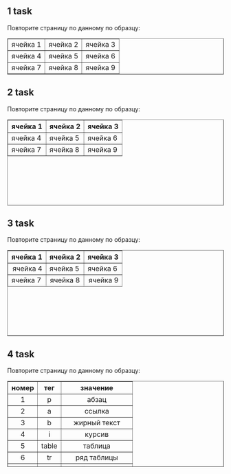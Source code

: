 ## 1 task

Повторите страницу по данному по образцу:

<table border="1">
		<tbody>
    <tr>
			<td> ячейка 1 </td>
			<td> ячейка 2 </td>
			<td> ячейка 3 </td>
		</tr>
		<tr>
			<td> ячейка 4 </td>
			<td> ячейка 5 </td>
			<td> ячейка 6 </td>
		</tr>
		<tr>
			<td> ячейка 7 </td>
			<td> ячейка 8 </td>
			<td> ячейка 9 </td>
		</tr>
	</tbody>
  </table>
  
## 2 task
  
Повторите страницу по данному по образцу:
  
  <table border="1" cellspacing="0" cellpadding="0" width="400" height="200">
		<tbody>
    <tr>
			<th> ячейка 1 </th>
			<th> ячейка 2 </th>
			<th> ячейка 3 </th>
		</tr>
		<tr>
			<td> ячейка 4 </td>
			<td> ячейка 5 </td>
			<td> ячейка 6 </td>
		</tr>
		<tr>
			<td> ячейка 7 </td>
			<td> ячейка 8 </td>
			<td> ячейка 9 </td>
		</tr>
	</tbody>
  </table>
  
## 3 task
  
Повторите страницу по данному по образцу:
  
  <table border="1" cellspacing="0" cellpadding="0" width="400" height="200">
		<tbody>
      <tr>
        <th> ячейка 1 </th>
        <th> ячейка 2 </th>
        <th> ячейка 3 </th>
      </tr>
      <tr>
        <td align="right"> ячейка 4 </td>
        <td> ячейка 5 </td>
        <td> ячейка 6 </td>
      </tr>
      <tr>
        <td> ячейка 7 </td>
        <td align="center"> ячейка 8 </td>
        <td align="right"> ячейка 9 </td>
      </tr>
    </tbody>
  </table>
  
## 4 task
  
Повторите страницу по данному по образцу:

<table border="1" cellspacing="0" width="400" height="200">
		<tbody>
      <tr>
        <th>номер</th>
        <th>тег</th>
        <th>значение</th>
      </tr>
      <tr align="center">
        <td>1</td>
        <td>p</td>
        <td>абзац</td>
      </tr>
      <tr align="center">
        <td>2</td>
        <td>a</td>
        <td>ссылка</td>
      </tr>
      <tr align="center">
        <td>3</td>
        <td>b</td>
        <td>жирный текст</td>
      </tr>
      <tr align="center">
        <td>4</td>
        <td>i</td>
        <td>курсив</td>
      </tr>
      <tr align="center">
        <td>5</td>
        <td>table</td>
        <td>таблица</td>
      </tr>
      <tr align="center">
        <td>6</td>
        <td>tr</td>
        <td>ряд таблицы</td>
      </tr>
      <tr align="center">
        <td>7</td>
        <td>td</td>
        <td>ячейка таблицы</td>
      </tr>
      <tr align="center">
        <td>8</td>
        <td>th</td>
        <td>заголовок таблицы</td>
      </tr>
    </tbody>
  </table>
